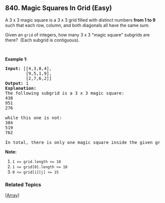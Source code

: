 <!--|This file generated by command(leetcode description); DO NOT EDIT.    |-->
<!--+----------------------------------------------------------------------+-->
<!--|@author    Openset <openset.wang@gmail.com>                           |-->
<!--|@link      https://github.com/openset                                 |-->
<!--|@home      https://github.com/openset/leetcode                        |-->
<!--+----------------------------------------------------------------------+-->

## 840. Magic Squares In Grid (Easy)

<p>A 3 x 3 magic square is a 3 x 3 grid filled with distinct numbers <strong>from 1 to 9</strong> such that each row, column, and both diagonals all have the same sum.</p>

<p>Given an <code>grid</code>&nbsp;of integers, how many 3 x 3 &quot;magic square&quot; subgrids are there?&nbsp; (Each subgrid is contiguous).</p>

<p>&nbsp;</p>

<p><strong>Example 1:</strong></p>

<pre>
<strong>Input: </strong>[[4,3,8,4],
        [9,5,1,9],
        [2,7,6,2]]
<strong>Output: </strong>1
<strong>Explanation: </strong>
The following subgrid is a 3 x 3 magic square:
438
951
276

while this one is not:
384
519
762

In total, there is only one magic square inside the given grid.
</pre>

<p><strong>Note:</strong></p>

<ol>
	<li><code>1 &lt;= grid.length&nbsp;&lt;= 10</code></li>
	<li><code>1 &lt;= grid[0].length&nbsp;&lt;= 10</code></li>
	<li><code>0 &lt;= grid[i][j] &lt;= 15</code></li>
</ol>


### Related Topics
[[Array](https://github.com/openset/leetcode/tree/master/tag/array/README.md)] 